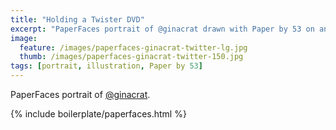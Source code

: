 ```yaml
---
title: "Holding a Twister DVD"
excerpt: "PaperFaces portrait of @ginacrat drawn with Paper by 53 on an iPad."
image: 
  feature: /images/paperfaces-ginacrat-twitter-lg.jpg
  thumb: /images/paperfaces-ginacrat-twitter-150.jpg
tags: [portrait, illustration, Paper by 53]
---
```


PaperFaces portrait of [@ginacrat](http://twitter.com/ginacrat).

{% include boilerplate/paperfaces.html %}